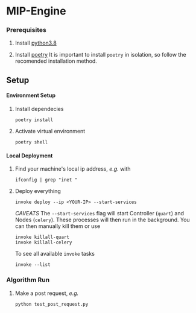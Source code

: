 # MIP-Engine

### Prerequisites

1. Install [python3.8](https://www.python.org/downloads/ "python3.8")

1. Install [poetry](https://python-poetry.org/ "poetry")
   It is important to install `poetry` in isolation, so follow the
   recomended installation method.

## Setup

#### Environment Setup

1. Install dependecies

   ```
   poetry install
   ```

1. Activate virtual environment

   ```
   poetry shell
   ```

#### Local Deployment

1. Find your machine's local ip address, *e.g.* with

   ```
   ifconfig | grep "inet "
   ```

1. Deploy everything

   ```
   invoke deploy --ip <YOUR-IP> --start-services
   ```

   *CAVEATS* The `--start-services` flag will start Controller (`quart`) and Nodes (`celery`). These
   processes will then run in the background. You can then manually kill them or use

   ```
   invoke killall-quart
   invoke killall-celery
   ```

   To see all available `invoke` tasks

   ```
   invoke --list
   ```

### Algorithm Run

1. Make a post request, *e.g.*
   ```
   python test_post_request.py
   ```
